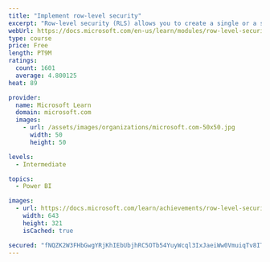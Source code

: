 ```yaml
---
title: "Implement row-level security"
excerpt: "Row-level security (RLS) allows you to create a single or a set of reports that targets data for a specific user. In this module, you will learn how to implement RLS by using either a static or dynamic method and how Microsoft Power BI simplifies testing RLS in Power BI Desktop and Power BI service."
webUrl: https://docs.microsoft.com/en-us/learn/modules/row-level-security-power-bi/
type: course
price: Free
length: PT9M
ratings:
  count: 1601
  average: 4.800125
heat: 89

provider:
  name: Microsoft Learn
  domain: microsoft.com
  images:
    - url: /assets/images/organizations/microsoft.com-50x50.jpg
      width: 50
      height: 50

levels:
  - Intermediate

topics:
  - Power BI

images:
  - url: https://docs.microsoft.com/learn/achievements/row-level-security-power-bi-social.png
    width: 643
    height: 321
    isCached: true

secured: "fNQZK2W3FHbGwgYRjKhIEbUbjhRC5OTb54YuyWcql3IxJaeiWw0VmuiqTv8ITCbJ6Ta4TTZjtsLOQxb4zyQmFEapWVLQJQjReVTAM04F0QXMTOCBvPwrBw5lmGH8BM3A08vj0XBKAaVghnS7I+V7s3L54PsXEca/ohw1IGurz0zjRdMmXdPNrYC4EHCxBHGC5P8UfSMOZNHRmM4PVE1Jz9wg4KUSao2lxS/Gkc01wUAiX/DJQ4nuBjVAC1cHc0Zm72t2r8EWbNMOGvKyKT1cz1K5md8l0mH6EF7DaM72ry2P0kz5bkJP5gJ/12BPTI5JvJPXSE2Lt6FbzGdt1Bw3PcpvfuYXzl0u3mL9tV4Kzubek++SugUwc5dmcf4RUQYkT1+606BbgXjQhr20S1fMt/kq+/oIXeTnFGrSh4Zq1nQ=;/l/aopQKr78Hk6uaJypuDA=="
---
```


